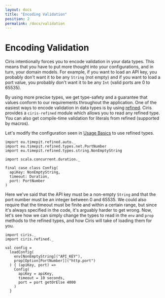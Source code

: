 ```yaml
---
layout: docs
title: "Encoding Validation"
position: 2
permalink: /docs/validation
---
```


# Encoding Validation
Ciris intentionally forces you to encode validation in your data types. This means that you have to put more thought into your configurations, and in turn, your domain models. For example, if you want to load an API key, you probably don't want it to be any `String` (not empty) and if you want to load a port value, you probably don't want it to be any `Int` (valid ports are 0 to 65535).

By using more precise types, we get type-safety and a guarantee that values conform to our requirements throughout the application. One of the easiest ways to encode validation in data types is by using [refined][refined]. Ciris provides a `ciris-refined` module which allows you to read any refined type. You can also get compile-time validation for literals from refined (supported by macros).

Let's modify the configuration seen in [Usage Basics](/docs/basics) to use refined types.

```tut:book
import eu.timepit.refined.auto._
import eu.timepit.refined.types.net.PortNumber
import eu.timepit.refined.types.string.NonEmptyString

import scala.concurrent.duration._

final case class Config(
  apiKey: NonEmptyString,
  timeout: Duration,
  port: PortNumber
)
```

Here we've said that the API key must be a non-empty `String` and that the port number must be an integer between 0 and 65535. We could also require that the timeout must be finite and within a certain range, but since it's always specified in the code, it's arguably harder to get wrong. Now, let's see how we can simply change the types to read in the `env` and `prop` methods to the refined types, and how Ciris will take of loading them for you.

```tut:book
import ciris._
import ciris.refined._

val config =
  loadConfig(
    env[NonEmptyString]("API_KEY"),
    prop[Option[PortNumber]]("http.port")
  ) { (apiKey, port) =>
    Config(
      apiKey = apiKey,
      timeout = 10 seconds,
      port = port getOrElse 4000
    )
  }
```

[refined]: https://github.com/fthomas/refined
